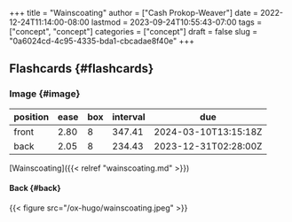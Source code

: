 +++
title = "Wainscoating"
author = ["Cash Prokop-Weaver"]
date = 2022-12-24T11:14:00-08:00
lastmod = 2023-09-24T10:55:43-07:00
tags = ["concept", "concept"]
categories = ["concept"]
draft = false
slug = "0a6024cd-4c95-4335-bda1-cbcadae8f40e"
+++

## Flashcards {#flashcards}


### Image {#image}

| position | ease | box | interval | due                  |
|----------|------|-----|----------|----------------------|
| front    | 2.80 | 8   | 347.41   | 2024-03-10T13:15:18Z |
| back     | 2.05 | 8   | 234.43   | 2023-12-31T02:28:00Z |

[Wainscoating]({{< relref "wainscoating.md" >}})


#### Back {#back}

{{< figure src="/ox-hugo/wainscoating.jpeg" >}}
